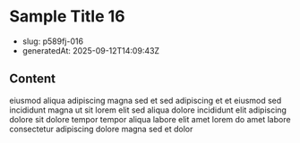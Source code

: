 # Sample Title 16

- slug: p589fj-016
- generatedAt: 2025-09-12T14:09:43Z

## Content
eiusmod aliqua adipiscing magna sed et sed adipiscing et et eiusmod sed incididunt magna ut sit lorem elit sed aliqua dolore incididunt elit adipiscing dolore sit dolore tempor tempor aliqua labore elit amet lorem do amet labore consectetur adipiscing dolore magna sed et dolor
